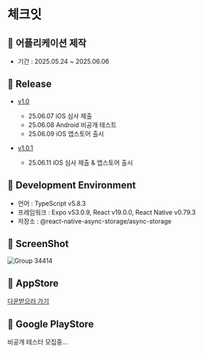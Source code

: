 # 체크잇

## 📌 어플리케이션 제작
- 기간 : 2025.05.24 ~ 2025.06.06

## 🚀 Release
- [v1.0](https://github.com/jkim68888/Check-it/releases/tag/v1.0) 
    - 25.06.07 iOS 심사 제출
    - 25.06.08 Android 비공개 테스트
    - 25.06.09 iOS 앱스토어 출시

- [v1.0.1](https://github.com/jkim68888/Check-it/releases/tag/v1.0.1)
    - 25.06.11 iOS 심사 제출 & 앱스토어 출시

## 📍 Development Environment
- 언어 : TypeScript v5.8.3
- 프레임워크 : Expo v53.0.9, React v19.0.0, React Native v0.79.3
- 저장소 : @react-native-async-storage/async-storage

## 📸 ScreenShot
![Group 34414](https://github.com/user-attachments/assets/d2330b38-416f-4736-9ab0-1b0463c3c142)

## 🍎 AppStore
[다운받으러 가기](https://apps.apple.com/us/app/%EC%B2%B4%ED%81%AC%EC%9E%87/id6746921529)

## 🤖 Google PlayStore
비공개 테스터 모집중...
